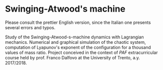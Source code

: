 # Swinging-Atwood's machine
Please consult the prettier English version, since the Italian one presents several errors and typos.

Study of the Swinging-Atwood-s-machine dynamics with Lagrangian mechanics. Numerical and graphical simulation of the chaotic system, computation of Lyapunov's exponent of the configuration for a thousand values of mass ratio. Project conceived in the context of *PAF* extracurricular course held by prof. Franco Dalfovo at the University of Trento, a.y. 2017/2018.
